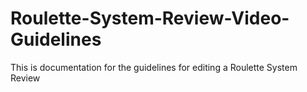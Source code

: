 # Roulette-System-Review-Video-Guidelines
This is documentation for the guidelines for editing a Roulette System Review
